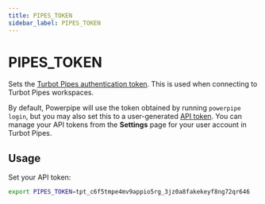 ```yaml
---
title: PIPES_TOKEN
sidebar_label: PIPES_TOKEN
---
```



# PIPES_TOKEN
Sets the [Turbot Pipes authentication token](https://turbot.com/pipes/docs/da-settings#tokens). This is used when connecting to Turbot Pipes workspaces.  

By default, Powerpipe will use the token obtained by running `powerpipe login`, but you may also set this to a user-generated [API token](https://turbot.com/pipes/docs/da-settings#tokens).  You can manage your API tokens from the **Settings** page for your user account in Turbot Pipes.


## Usage 
Set your API token:
```bash
export PIPES_TOKEN=tpt_c6f5tmpe4mv9appio5rg_3jz0a8fakekeyf8ng72qr646
```
